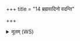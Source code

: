 +++
title = "14 ब्रह्मवादिनो वदन्ति"

+++
<details><summary>मूलम् (WS)</summary>

ब्रह्मवादिनो वदन्ति प्रत्यञ्चमोदनं प्राशीः पराञ्चं त्वमोदनं प्राशीस्त्वामोदना इति ।  
कस्यैनं पद्भ्यां प्राशीः ॥ १६ ॥
</details>